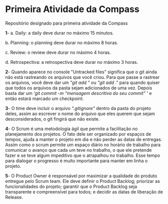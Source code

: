 # Primeira Atividade da Compass
Repositório designado para primeira atividade da Compass

<b>1</b>- a. Daily: a daily deve durar no máximo 15 minutos.
   <p>b. Planning: o planning deve durar no máximo 8 horas.</p>
   <p>c. Review: o review deve durar no máximo 4 horas.</p>
   <p>d. Retrospectiva: a retrospectiva deve durar no máximo 3 horas.</p>

<b>2</b>- Quando aparece no console "Untracked files" significa que o git ainda não está rastreando os arquivos que você criou. Para que passe a rastrear os arquivos, você deve dar um <i> "git add <nome do arquivo>" </i> ou <i>"git add ."</i> para quando quiser que todos os arquivos da pasta sejam adicionados de uma vez. Depois basta dar um <i>‘git commit -m “mensagem descritiva do seu commit”</i> ’ e então estará marcado um checkpoint. 

<b>3</b>- O time deve incluir o arquivo <i>".gitignore"</i> dentro da pasta do projeto deles, assim ao escrever o nome do arquivo que eles querem que sejam desconsiderados, o git fingirá que não existe.

<b>4</b>- O Scrum é uma metodologia ágil que permite a facilitação no planejamento dos projetos. O fato dele ser organizado por espaços de tempos, ajuda a manter o projeto em dia e não perder as datas de entregas. Assim como o scrum permite um espaço diário no horário de trabalho para comunicar o avanço que cada um teve no trabalho, o que ele pretende fazer e se teve algum impeditivo que o atrapalhou no trabalho. Esse tempo para dialogar o progresso é muito importante para manter em linha o projeto.

<b>5</b>- O Product Owner é responsável por maximizar a qualidade do produto entregue pelo Scrum team. Ele deve definir o Product Backlog; priorizar as funcionalidades do projeto; garantir que o Product Backlog seja transparente e compreensível para todos; e decidir as datas de liberação de Release. 
